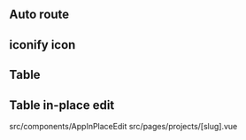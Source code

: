 

## Auto route


## iconify icon


## Table

## Table in-place edit

src/components/AppInPlaceEdit
src/pages/projects/[slug].vue


